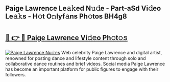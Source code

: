 ## Paige Lawrence Le𝚊𝚔ed N𝚞𝚍e - Part-aSd Vi𝚍eo Le𝚊𝚔s - H𝚘t O𝚗lyf𝚊ns Ph𝚘tos BH4g8

# <h2><a href="http://hf10k0.feru.top/?c=Paige+Lawrence">🔗 👉 🔴 Paige Lawrence Vi𝚍𝚎o Ph𝚘t𝚘𝚜</a></h2>

[![Paige Lawrence Nu𝚍𝚎s](https://i.imgur.com/0TWrTi3.gif)](http://hf10k0.feru.top/?c=Paige+Lawrence)
Web celebrity Paige Lawrence and digital artist, renowned for posting dance and lifestyle content through solo and collaborative dance routines and brief videos. Social media Paige Lawrence has become an important platform for public figures to engage with their followers. 
